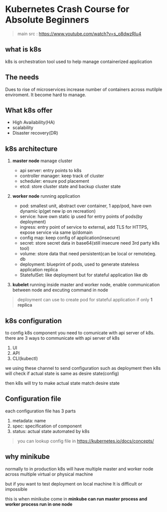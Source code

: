 # Kubernetes Crash Course for Absolute Beginners

> main src : <https://www.youtube.com/watch?v=s_o8dwzRlu4>

## what is k8s

k8s is orchestration tool used to help manage containerized application

## The needs

Dues to rise of microservices increase number of containers across mutilple enviroment. It become hard to manage.

## What k8s offer

- High Availability(HA)
- scalability
- Disaster recovery(DR)

## k8s architecture

1. **master node**
    manage cluster
    - api server: entry points to k8s
    - controller manager: keep track of cluster
    - scheduler: ensure pod placement
    - etcd: store cluster state and backup cluster state

2. **worker node**
    running application
    - pod: smallest unit, abstract over container, 1 app/pod, have own dynamic ip(get new ip on recreation)
    - service: have own static ip used for entry points of pods(by deployment)
    - ingress: entry point of service to external, add TLS for HTTPS, expose service via same ip/domain
    - config map: keep config of application(insecure)
    - secret: store secret data in base64(still insecure need 3rd party k8s tool)
    - volume: store data that need persistent(can be local or remote)eg. db
    - deployment: blueprint of pods, used to generate stateless application replica
    - StatefulSet: like deployment but for stateful application like db

3. **kubelet**
    running inside master and worker node, enable communication between node and excuting command in node

> deployment can use to create pod for stateful application if only **1 replica**

## k8s configuration

to config k8s component you need to comunicate with api server of k8s. there are 3 ways to communicate with api server of k8s

1. UI
2. API
3. CLI(kubectl)

we using these channel to send configuration such as deployment then k8s will check if actual state is same as desire state(config)

then k8s will try to make actual state match desire state

## Configuration file

each configuration file has 3 parts

1. metadata: name
2. spec: specification of component
3. status: actual state automated by k8s

> you can lookup config file in <https://kubernetes.io/docs/concepts/>

## why minikube

normally to in production k8s will have multiple master and worker node across multiple virtual or physical machine

but if you want to test deployment on local machine It is difficult or impossible

this is when minikube come in **minkube can run master process and worker process run in one node**

